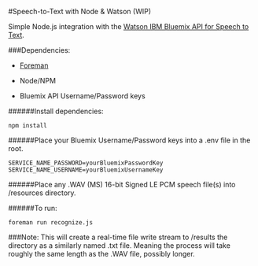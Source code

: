 #Speech-to-Text with Node & Watson (WIP)

Simple Node.js integration with the [Watson IBM Bluemix API for Speech to Text](https://www.ibm.com/watson/developercloud/doc/speech-to-text/).

###Dependencies:
- [Foreman](https://ddollar.github.io/foreman/)

- Node/NPM

- Bluemix API Username/Password keys

######Install dependencies:

	npm install
	 
######Place your Bluemix Username/Password keys into a .env file in the root.

	SERVICE_NAME_PASSWORD=yourBluemixPasswordKey
	SERVICE_NAME_USERNAME=yourBluemixUsernameKey
	 
######Place any .WAV (MS) 16-bit Signed LE PCM speech file(s) into /resources directory.
		
######To run:

	foreman run recognize.js

###Note: This will create a real-time file write stream to /results the directory as a similarly named .txt file. Meaning the process will take roughly the same length as the .WAV file, possibly longer.
